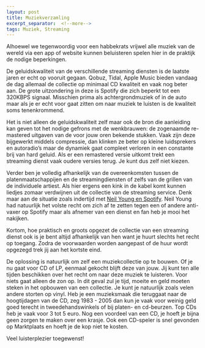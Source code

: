 ```yaml
---
layout: post
title: Muziekverzamling
excerpt_separator:  <!--more-->
tags: Muziek, Streaming
---
```

Alhoewel we tegenwoordig voor een habbekrats vrijwel alle muziek van de wereld via een app of website kunnen beluisteren spelen hier in de praktijk de nodige beperkingen.
<!--more-->
De geluidskwaliteit van de verschillende streaming diensten is de laatste jaren er echt op vooruit gegaan. Qobuz, Tidal, Apple Music bieden vandaag de dag allemaal de collectie op minimaal CD kwaliteit en vaak nog beter aan. De grote uitzondering in deze is Spotify die zich beperkt tot een 320KBPS signaal. Misschien prima als achtergrondmuziek of in de auto maar als je er echt voor gaat zitten om naar muziek te luisten is de kwaliteit soms tenenkrommend.

Het is niet alleen de geluidskwaliteit zelf maar ook de bron die aanleiding kan geven tot het nodige gefrons met de wenkbrauwen: de zogenaamde re-mastered uitgaven van de voor jouw oren bekende stukken. Vaak zijn deze bijgewerkt middels compressie, dan klinken ze beter op kleine luidsprekers en autoradio’s maar de dynamiek gaat compleet verloren in een constante brij van hard geluid. Als er een remastered versie uitkomt trekt een streaming dienst vaak oudere versies terug. Je kunt dus zelf niet kiezen.

Verder ben je volledig afhankelijk van de overeenkomsten tussen de platenmaatschappijen en de streamingdiensten of zelfs van de grillen van de individuele artiest. Als hier ergens een kink in de kabel komt kunnen liedjes zomaar verdwijnen uit de collectie van de streaming service. Denk maar aan de situatie zoals indertijd met [Neil Young en Spotify](https://www.bbc.com/news/entertainment-arts-60149951). Neil Young had natuurlijk het volste recht om zich af te zetten tegen een of andere anti-vaxer op Spotify maar als afnemer van een dienst en fan heb je mooi het nakijken.

Kortom, hoe praktisch en groots opgezet de collectie van een streaming dienst ook is je bent altijd afhankelijk van hen want je huurt slechts het recht op toegang. Zodra de voorwaarden worden aangepast of de huur wordt opgezegd trek jij aan het kortste eind.

De oplossing is natuurlijk om zelf een muziekcollectie op te bouwen. Of je nu gaat voor CD of LP, eenmaal gekocht blijft deze van jouw. Jij kunt ten alle tijden beschikken over het recht om naar deze muziek te luisteren. Voor niets gaat alleen de zon op. In dit geval zul je tijd, moeite en geld moeten steken in het opbouwen van een collectie. Je kunt je natuurlijk zoals velen andere storten op vinyl. Heb je een muzieksmaak die teruggaat naar de hoogtijdagen van de CD, zeg 1983 - 2005 dan kun je vaak voor weinig geld goed terecht in tweedehandswinkels of bij platen- en cd-beurzen. Top CDs heb je vaak voor 3 tot 5 euro. Nog een voordeel van een CD, je hoeft je bijna geen zorgen te maken over een krasje. Ook een CD-speler is snel gevonden op Marktplaats en hoeft je de kop niet te kosten.

Veel luisterplezier toegewenst!
